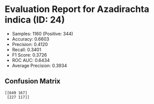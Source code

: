 # Evaluation Report for Azadirachta indica (ID: 24)
- Samples: 1160 (Positive: 344)
- Accuracy: 0.6603
- Precision: 0.4120
- Recall: 0.3401
- F1 Score: 0.3726
- ROC AUC: 0.6434
- Average Precision: 0.3934

## Confusion Matrix
```
[[649 167]
 [227 117]]
```
